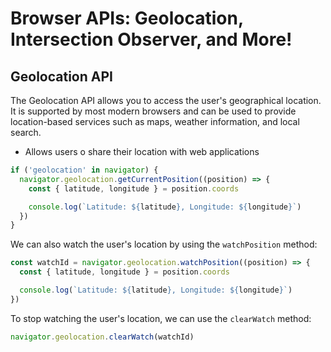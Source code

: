 # Browser APIs: Geolocation, Intersection Observer, and More!

## Geolocation API

The Geolocation API allows you to access the user's geographical location. It is supported by most modern browsers and can be used to provide location-based services such as maps, weather information, and local search.

- Allows users o share their location with web applications

```js
if ('geolocation' in navigator) {
  navigator.geolocation.getCurrentPosition((position) => {
    const { latitude, longitude } = position.coords

    console.log(`Latitude: ${latitude}, Longitude: ${longitude}`)
  })
}
```

We can also watch the user's location by using the `watchPosition` method:

```js
const watchId = navigator.geolocation.watchPosition((position) => {
  const { latitude, longitude } = position.coords

  console.log(`Latitude: ${latitude}, Longitude: ${longitude}`)
})
```

To stop watching the user's location, we can use the `clearWatch` method:

```js
navigator.geolocation.clearWatch(watchId)
```

